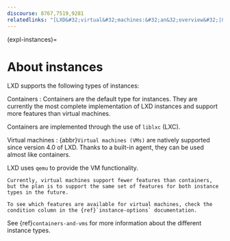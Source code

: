 ```yaml
---
discourse: 8767,7519,9281
relatedlinks: "[LXD&#32;virtual&#32;machines:&#32;an&32;overview&#32;|&#32;Ubuntu](https://ubuntu.com/blog/lxd-virtual-machines-an-overview)"
---
```


(expl-instances)=
# About instances

LXD supports the following types of instances:

Containers
: Containers are the default type for instances.
  They are currently the most complete implementation of LXD instances and support more features than virtual machines.

  Containers are implemented through the use of `liblxc` (LXC).

Virtual machines
: {abbr}`Virtual machines (VMs)` are natively supported since version 4.0 of LXD.
  Thanks to a built-in agent, they can be used almost like containers.

  LXD uses `qemu` to provide the VM functionality.

  ```{note}
  Currently, virtual machines support fewer features than containers, but the plan is to support the same set of features for both instance types in the future.

  To see which features are available for virtual machines, check the condition column in the {ref}`instance-options` documentation.
  ```

See {ref}`containers-and-vms` for more information about the different instance types.
